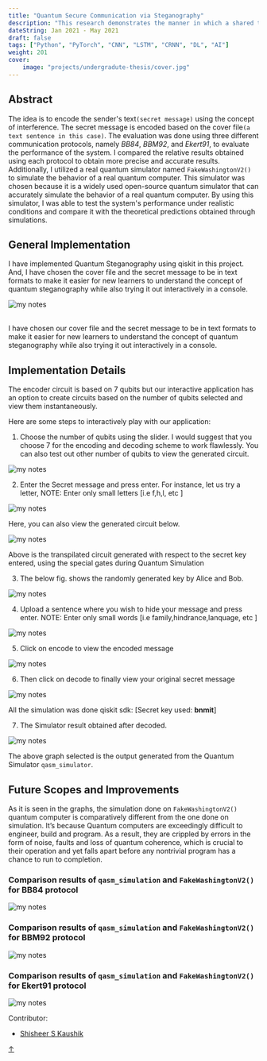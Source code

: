 ```yaml
---
title: "Quantum Secure Communication via Steganography"
description: "This research demonstrates the manner in which a shared text (cover file) can be utilized to hide a secret message, using the encoding idea from BB84 protocol.The notion of utilizing the concept of quantum steganography for transmitting different type of text data over the network by contemplating it as secret message has been the highlight of this work. In addition, the works also describes the subsequent noises and overlapping of expected data due to multiple error factors when the same proposed protocol is tested on 3 distinctive backend devices."
dateString: Jan 2021 - May 2021
draft: false
tags: ["Python", "PyTorch", "CNN", "LSTM", "CRNN", "DL", "AI"]
weight: 201
cover:
    image: "projects/undergradute-thesis/cover.jpg"
---
```


## Abstract
The idea is to encode the sender's text`(secret message)` using the concept of interference. The secret message is encoded based on the cover file`(a text sentence in this case)`. The evaluation was done using three different communication protocols, namely *BB84*, *BBM92*, and *Ekert91*, to evaluate the performance of the system. I compared the relative results obtained using each protocol to obtain more precise and accurate results. Additionally, I utilized a real quantum simulator named `FakeWashingtonV2()` to simulate the behavior of a real quantum computer. This simulator was chosen because it is a widely used open-source quantum simulator that can accurately simulate the behavior of a real quantum computer. By using this simulator, I was able to test the system's performance under realistic conditions and compare it with the theoretical predictions obtained through simulations.
    
## General Implementation
I have implemented Quantum Steganography using qiskit in this project. And, I have chosen the cover file and the secret message to be in text formats to make it easier for new learners to understand the concept of quantum steganography while also trying it out interactively in a console.</br> 

![my notes](/projects/undergradute-thesis/flow.png)

</br>
I have chosen our cover file and the secret message to be in text formats to make it easier for new learners to understand the concept of quantum steganography while also trying it out interactively in a console.
  
## Implementation Details
The encoder circuit is based on 7 qubits but our interactive application has an option to create circuits based on the number of qubits selected and view them instantaneously.  

Here are some steps to interactively play with our application:

1. Choose the number of qubits using the slider. I would suggest that you choose 7 for the encoding and decoding scheme to work flawlessly. You can also test out other number of qubits to view the generated circuit. 

![my notes](/projects/undergradute-thesis/qubit.png)

2. Enter the Secret message and press enter. For instance, let us try a letter, NOTE: Enter only small letters [i.e f,h,l, etc ]

![my notes](/projects/undergradute-thesis/bnmit.png)

   Here, you can also view the generated circuit below.
  
![my notes](/projects/undergradute-thesis/circuit.png)

   Above is the transpilated circuit generated with respect to the secret key entered, using the special gates during Quantum Simulation  

3. The below fig. shows the randomly generated key by Alice and Bob.

![my notes](/projects/undergradute-thesis/key.png)

4. Upload a sentence where you wish to hide your message and press enter. NOTE: Enter only small words [i.e family,hindrance,lanquage, etc ]

![my notes](/projects/undergradute-thesis/bangalore.png)
 
5. Click on encode to view the encoded message

![my notes](/projects/undergradute-thesis/encrypt.png)

6. Then click on decode to finally view your original secret message

![my notes](/projects/undergradute-thesis/decrypt.png)

   All the simulation was done qiskit sdk: [Secret key used: **bnmit**]

7. The Simulator result obtained after decoded.

![my notes](/projects/undergradute-thesis/sim-bb92.png)

   The above graph selected is the output generated from the Quantum Simulator `qasm_simulator`.
  
## Future Scopes and Improvements
As it is seen in the graphs, the simulation done on `FakeWashingtonV2()` quantum computer is comparatively different from the one done on simulation. It’s because Quantum computers are exceedingly difficult to engineer, build and program. As a result, they are crippled by errors in the form of noise, faults and loss of quantum coherence, which is crucial to their operation and yet falls apart before any nontrivial program has a chance to run to completion. 


### Comparison results of `qasm_simulation` and `FakeWashingtonV2()` for BB84 protocol

![my notes](/projects/undergraduate-thesis/h-bb84.png)

### Comparison results of `qasm_simulation` and `FakeWashingtonV2()` for BBM92 protocol

![my notes](/projects/undergraduate-thesis/h-bb92.png)
 
### Comparison results of `qasm_simulation` and `FakeWashingtonV2()` for Ekert91 protocol

![my notes](/projects/undergraduate-thesis/h-e91.png)

Contributor:

- [Shisheer S Kaushik](https://www.linkedin.com/in/shisheerkaushik24/)

<a id="scroll-to-top" href="#top">&#8593;</a>

<script>
window.addEventListener('DOMContentLoaded', function() {
  var scrollToTop = document.getElementById('scroll-to-top');

  window.addEventListener('scroll', function() {
    if (window.pageYOffset > 200) { // Adjust the value (200) as needed
      scrollToTop.style.display = 'block';
    } else {
      scrollToTop.style.display = 'none';
    }
  });

  scrollToTop.addEventListener('click', function(e) {
    e.preventDefault();
    window.scrollTo({ top: 0, behavior: 'smooth' });
  });
});
</script>

</body>
</html>
